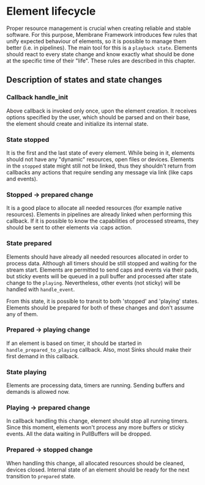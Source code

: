 # Element lifecycle

Proper resource management is crucial when creating reliable and stable software. For this purpose, Membrane Framework introduces few rules that unify expected behaviour of elements, so it is possible to manage them better (i.e. in pipelines). The main tool for this is a `playback state`. Elements should react to every state change and know exactly what should be done at the specific time of their "life". These rules are described in this chapter.

## Description of states and state changes

### Callback handle_init

Above callback is invoked only once, upon the element creation.
It receives options specified by the user, which should be parsed and on their base, the element should create and initialize its internal state.

### State stopped

It is the first and the last state of every element. While being in it, elements should not have any "dynamic" resources, open files or devices.
Elements in the `stopped` state might still not be linked, thus they shouldn't return from callbacks any actions that require sending any message via link (like caps and events).

### Stopped -> prepared change

It is a good place to allocate all needed resources (for example native resources). Elements in pipelines are already linked when performing this callback. If it is possible to know the capabilities of processed streams, they should be sent to other elements via :caps action.

### State prepared

Elements should have already all needed resources allocated in order to process data. Although all timers should be still stopped and waiting for the stream start. Elements are permitted to send caps and events via their pads, but sticky events will be queued in a pull buffer and processed after state change to the `playing`. Nevertheless, other events (not sticky) will be handled with `handle_event`.

From this state, it is possible to transit to both 'stopped' and 'playing' states. Elements should be prepared for both of these changes and don't assume any of them.

### Prepared -> playing change

If an element is based on timer, it should be started in `handle_prepared_to_playing` callback.
Also, most Sinks should make their first demand in this callback.

### State playing

Elements are processing data, timers are running. Sending buffers and demands is allowed now.

### Playing -> prepared change

In callback handling this change, element should stop all running timers.
Since this moment, elements won't process any more buffers or sticky events. All the data waiting in PullBuffers will be dropped.

### Prepared -> stopped change

When handling this change, all allocated resources should be cleaned, devices closed. Internal state of an element should be ready for the next transition to `prepared` state.
